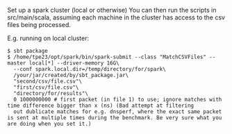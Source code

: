 Set up a spark cluster (local or otherwise)
You can then run the scripts in src/main/scala, assuming each machine in the cluster has access to the csv files being processed.

E.g. running on local cluster:

```
$ sbt package
$ /home/tpe23/opt/spark/bin/spark-submit --class "MatchCSVFiles" --master local[*] --driver-memory 16G\
  --conf spark.local.dir=/temp/directory/for/spark\
  /your/jar/created/by/sbt_package.jar\
  "second/csv/file.csv"\
  "first/csv/file.csv"\
  "directory/for/results"\
  0 1000000000 # first packet (in file 1) to use; ignore matches with time difference bigger than x (ns) (Bad attempt at filtering
  out dublicate matches for e.g. dnsperf, where the exact same packet is sent at multiple times during the benchmark. Be very sure what you are doing when you set it.) 
